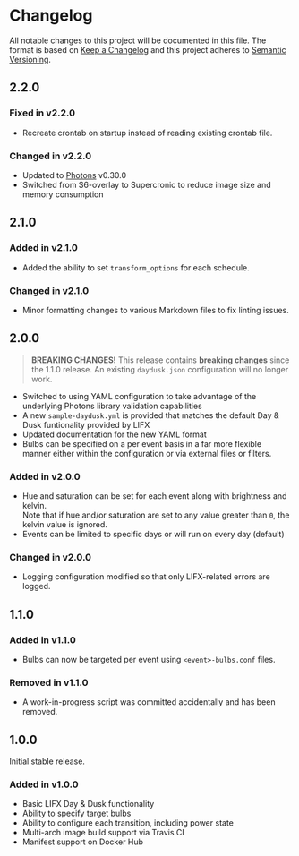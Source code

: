 # Changelog

All notable changes to this project will be documented in this file. The format is based on [Keep a Changelog](https://keepachangelog.com/en/1.0.0/) and this project adheres to [Semantic Versioning](https://semver.org/spec/v2.0.0.html).

## 2.2.0

### Fixed in v2.2.0

- Recreate crontab on startup instead of reading existing crontab file.

### Changed in v2.2.0

- Updated to [Photons](https://github.com/delfick/photons) v0.30.0
- Switched from S6-overlay to Supercronic to reduce image size and memory consumption

## 2.1.0

### Added in v2.1.0

- Added the ability to set `transform_options` for each schedule.

### Changed in v2.1.0

- Minor formatting changes to various Markdown files to fix linting issues.

## 2.0.0

> **BREAKING CHANGES!**
> This release contains **breaking changes** since the 1.1.0 release. An existing `daydusk.json` configuration will no longer work.

- Switched to using YAML configuration to take advantage of the underlying Photons library validation capabilities
- A new `sample-daydusk.yml` is provided that matches the default Day & Dusk funtionality provided by LIFX
- Updated documentation for the new YAML format
- Bulbs can be specified on a per event basis in a far more flexible manner either within the configuration or via external files or filters.

### Added in v2.0.0

- Hue and saturation can be set for each event along with brightness and kelvin.<br>Note that if hue and/or saturation are set to any value greater than `0`, the kelvin value is ignored.
- Events can be limited to specific days or will run on every day (default)

### Changed in v2.0.0

- Logging configuration modified so that only LIFX-related errors are logged.

## 1.1.0

### Added in v1.1.0

- Bulbs can now be targeted per event using `<event>-bulbs.conf` files.

### Removed in v1.1.0

- A work-in-progress script was committed accidentally and has been removed.

## 1.0.0

Initial stable release.

### Added in v1.0.0

- Basic LIFX Day & Dusk functionality
- Ability to specify target bulbs
- Ability to configure each transition, including power state
- Multi-arch image build support via Travis CI
- Manifest support on Docker Hub
